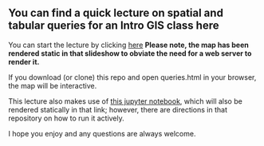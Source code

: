 ## You can find a quick lecture on spatial and tabular queries for an Intro GIS class here

You can start the lecture by clicking [here](https://jethatch.github.io/spatialtabularqueries/#/)
**Please note, the map has been rendered static in that slideshow to obviate the need for a web server to render it.**

If you download (or clone) this repo and open queries.html in your browser, the map will be interactive.

This lecture also makes use of [this jupyter notebook](https://github.com/jethatch/geodemo), which will also be rendered statically in that link; however, there are directions in that repository on how to run it actively.

I hope you enjoy and any questions are always welcome.
